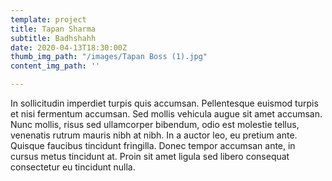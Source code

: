 ```yaml
---
template: project
title: Tapan Sharma
subtitle: Badhshahh
date: 2020-04-13T18:30:00Z
thumb_img_path: "/images/Tapan Boss (1).jpg"
content_img_path: ''

---
```

In sollicitudin imperdiet turpis quis accumsan. Pellentesque euismod turpis et nisi fermentum accumsan. Sed mollis vehicula augue sit amet accumsan. Nunc mollis, risus sed ullamcorper bibendum, odio est molestie tellus, venenatis rutrum mauris nibh at nibh. In a auctor leo, eu pretium ante. Quisque faucibus tincidunt fringilla. Donec tempor accumsan ante, in cursus metus tincidunt at. Proin sit amet ligula sed libero consequat consectetur eu tincidunt nulla.